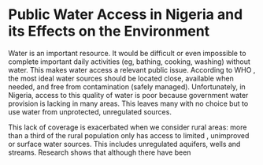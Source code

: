 # Public Water Access in Nigeria and its Effects on the Environment

Water is an important resource. It would be difficult or even impossible to complete important daily activities (eg, bathing, cooking, washing) without water. This makes water access a relevant public issue. According to WHO , the most ideal water sources should be located close, available when needed, and free from contamination (safely managed). Unfortunately, in Nigeria, access to this quality of water is poor because government water provision is lacking in many areas. This leaves many with no choice but to use water from unprotected, unregulated sources. 

This lack of coverage is exacerbated when we consider rural areas: more than a third of the rural population only has access to limited , unimproved  or surface water  sources. This includes unregulated aquifers, wells and streams. Research shows that although there have been 

